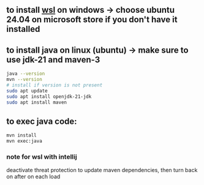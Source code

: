 ## to install [wsl](./wsl.readme.md) on windows -> choose ubuntu 24.04 on microsoft store if you don't have it installed

## to install java on linux (ubuntu) -> make sure to use jdk-21 and maven-3

```bash
java --version
mvn --version
# install if version is not present
sudo apt update
sudo apt install openjdk-21-jdk
sudo apt install maven
```

## to exec java code:
```bash
mvn install
mvn exec:java
```

### note for wsl with intellij
deactivate threat protection to update maven dependencies, then turn back on after on each load 
